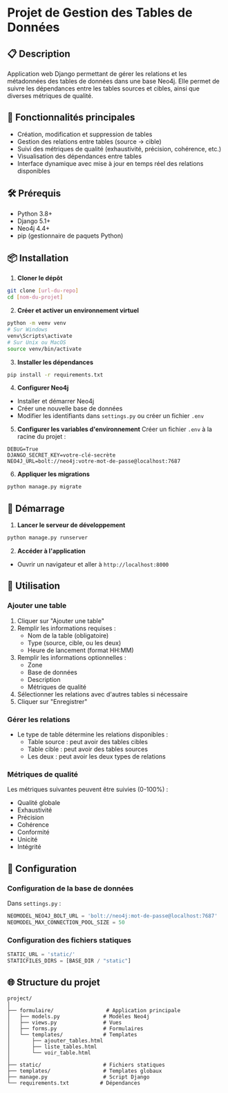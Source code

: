 # Projet de Gestion des Tables de Données

## 📋 Description
Application web Django permettant de gérer les relations et les métadonnées des tables de données dans une base Neo4j. Elle permet de suivre les dépendances entre les tables sources et cibles, ainsi que diverses métriques de qualité.

## 🔑 Fonctionnalités principales
- Création, modification et suppression de tables
- Gestion des relations entre tables (source → cible)
- Suivi des métriques de qualité (exhaustivité, précision, cohérence, etc.)
- Visualisation des dépendances entre tables
- Interface dynamique avec mise à jour en temps réel des relations disponibles

## 🛠️ Prérequis
- Python 3.8+
- Django 5.1+
- Neo4j 4.4+
- pip (gestionnaire de paquets Python)

## 📦 Installation

1. **Cloner le dépôt**
```bash
git clone [url-du-repo]
cd [nom-du-projet]
```

2. **Créer et activer un environnement virtuel**
```bash
python -m venv venv
# Sur Windows
venv\Scripts\activate
# Sur Unix ou MacOS
source venv/bin/activate
```

3. **Installer les dépendances**
```bash
pip install -r requirements.txt
```

4. **Configurer Neo4j**
- Installer et démarrer Neo4j
- Créer une nouvelle base de données
- Modifier les identifiants dans `settings.py` ou créer un fichier `.env`

5. **Configurer les variables d'environnement**
Créer un fichier `.env` à la racine du projet :
```env
DEBUG=True
DJANGO_SECRET_KEY=votre-clé-secrète
NEO4J_URL=bolt://neo4j:votre-mot-de-passe@localhost:7687
```

6. **Appliquer les migrations**
```bash
python manage.py migrate
```

## 🚀 Démarrage
1. **Lancer le serveur de développement**
```bash
python manage.py runserver
```

2. **Accéder à l'application**
- Ouvrir un navigateur et aller à `http://localhost:8000`

## 📱 Utilisation

### Ajouter une table
1. Cliquer sur "Ajouter une table"
2. Remplir les informations requises :
   - Nom de la table (obligatoire)
   - Type (source, cible, ou les deux)
   - Heure de lancement (format HH:MM)
3. Remplir les informations optionnelles :
   - Zone
   - Base de données
   - Description
   - Métriques de qualité
4. Sélectionner les relations avec d'autres tables si nécessaire
5. Cliquer sur "Enregistrer"

### Gérer les relations
- Le type de table détermine les relations disponibles :
  - Table source : peut avoir des tables cibles
  - Table cible : peut avoir des tables sources
  - Les deux : peut avoir les deux types de relations

### Métriques de qualité
Les métriques suivantes peuvent être suivies (0-100%) :
- Qualité globale
- Exhaustivité
- Précision
- Cohérence
- Conformité
- Unicité
- Intégrité

## 🔧 Configuration

### Configuration de la base de données
Dans `settings.py` :
```python
NEOMODEL_NEO4J_BOLT_URL = 'bolt://neo4j:mot-de-passe@localhost:7687'
NEOMODEL_MAX_CONNECTION_POOL_SIZE = 50
```

### Configuration des fichiers statiques
```python
STATIC_URL = 'static/'
STATICFILES_DIRS = [BASE_DIR / "static"]
```

## 🌐 Structure du projet
```
project/
│
├── formulaire/                 # Application principale
│   ├── models.py              # Modèles Neo4j
│   ├── views.py               # Vues
│   ├── forms.py               # Formulaires
│   └── templates/             # Templates
│       ├── ajouter_tables.html
│       ├── liste_tables.html
│       └── voir_table.html
│
├── static/                    # Fichiers statiques
├── templates/                 # Templates globaux
├── manage.py                  # Script Django
└── requirements.txt          # Dépendances
```

